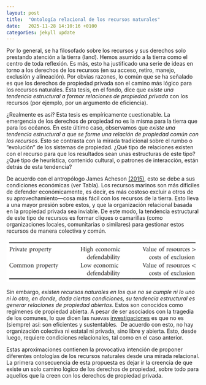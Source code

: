 ```yaml
---
layout: post
title:  "Ontología relacional de los recursos naturales"
date:   2025-11-28 14:10:16 +0100
categories: jekyll update
---
```


Por lo general, se ha filosofado sobre los recursos y sus derechos solo prestando atención a la tierra (land). Hemos asumido a la tierra como el centro de toda reflexión. Es más, esto ha justificado una serie de ideas en torno a los derechos de los recursos (en su acceso, retiro, manejo, exclusión y alineación). Por obvias razones, lo común que se ha señalado es que los derechos de propiedad privada son el camino más lógico para los recursos naturales. Esta tesis, en el fondo, dice que *existe una tendencia estructural a formar relaciones de propiedad privada* con los recursos (por ejemplo, por un argumento de eficiencia).

¿Realmente es así? Esta tesis es empíricamente cuestionable. La emergencia de los derechos de propiedad no es la misma para la tierra que para los océanos. En este último caso, observamos que *existe una tendencia estructural a que se forme una relación de propiedad común con los recursos*. Esto se contrasta con la mirada tradicional sobre el rumbo o “evolución” de los sistemas de propiedad. ¿Qué tipo de relaciones existen con el recurso para que los resultados sean unas estructuras de este tipo? ¿Qué tipo de heurística, contenido cultural, o patrones de interacción, están detrás de esta tendencia?

De acuerdo con el antropólogo James Acheson [(2015)](https://www.journals.uchicago.edu/doi/full/10.1086/679482), esto se debe a sus condiciones económicas (ver Tabla). Los recursos marinos son más difíciles de defender económicamente, es decir, es más costoso excluir a otros de su aprovechamiento—cosa más fácil con los recursos de la tierra. Esto lleva a una mayor presión sobre estos, y que la organización relacional basada en la propiedad privada sea inviable. De este modo, la tendencia estructural de este tipo de recursos es formar cliques o camarillas (como organizaciones locales, comunitarias o similares) para gestionar estos recursos de manera colectiva y común.

![Acheson](fig_acheson.png)

Sin embargo, *existen recursos naturales en los que no se cumple ni lo uno ni lo otro, en donde, dada ciertas condiciones, su tendencia estructural es generar relaciones de propiedad abiertas*. Estos son conocidos como regímenes de propiedad abierta. A pesar de ser asociados con la tragedia de los comunes, lo que dicen las nuevas [investigaciones](https://www.pnas.org/doi/10.1073/pnas.1812028115) es que no es (siempre) así: son eficientes y sustentables.  De acuerdo con esto, no hay organización colectiva ni estatal ni privada, sino libre y abierta. Esto, desde luego, requiere condiciones relacionales, tal como en el caso anterior.

Estas aproximaciones contienen la provocativa intención de proponer diferentes ontologías de los recursos naturales desde una mirada relacional. La primera consecuencia de esta propuesta es dejar ir la creencia de que existe un solo camino lógico de los derechos de propiedad, sobre todo para aquellos que la creen con los derechos de propiedad privada.  